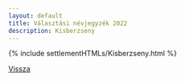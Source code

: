 ```yaml
---
layout: default
title: Választási névjegyzék 2022
description: Kisberzseny
---
```


{% include settlementHTMLs/Kisberzseny.html %}

[Vissza](./)